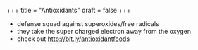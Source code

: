 +++
title = "Antioxidants"
draft = false
+++

-   defense squad against superoxides/free radicals
-   they take the super charged electron away from the oxygen
-   check out <http://bit.ly/antioxidantfoods>
